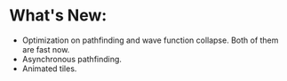 # What's New:

- Optimization on pathfinding and wave function collapse. Both of them are fast now.
- Asynchronous pathfinding.
- Animated tiles.